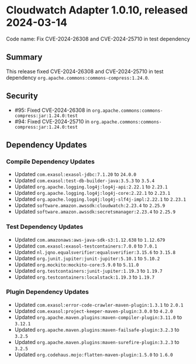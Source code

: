 # Cloudwatch Adapter 1.0.10, released 2024-03-14

Code name: Fix CVE-2024-26308 and CVE-2024-25710 in test dependency

## Summary

This release fixed CVE-2024-26308 and CVE-2024-25710 in test dependency `org.apache.commons:commons-compress:1.24.0`.

## Security

* #95: Fixed CVE-2024-26308 in `org.apache.commons:commons-compress:jar:1.24.0:test`
* #94: Fixed CVE-2024-25710 in `org.apache.commons:commons-compress:jar:1.24.0:test`

## Dependency Updates

### Compile Dependency Updates

* Updated `com.exasol:exasol-jdbc:7.1.20` to `24.0.0`
* Updated `com.exasol:test-db-builder-java:3.5.3` to `3.5.4`
* Updated `org.apache.logging.log4j:log4j-api:2.22.1` to `2.23.1`
* Updated `org.apache.logging.log4j:log4j-core:2.22.1` to `2.23.1`
* Updated `org.apache.logging.log4j:log4j-slf4j-impl:2.22.1` to `2.23.1`
* Updated `software.amazon.awssdk:cloudwatch:2.23.4` to `2.25.9`
* Updated `software.amazon.awssdk:secretsmanager:2.23.4` to `2.25.9`

### Test Dependency Updates

* Updated `com.amazonaws:aws-java-sdk-s3:1.12.638` to `1.12.679`
* Updated `com.exasol:exasol-testcontainers:7.0.0` to `7.0.1`
* Updated `nl.jqno.equalsverifier:equalsverifier:3.15.6` to `3.15.8`
* Updated `org.junit.jupiter:junit-jupiter:5.10.1` to `5.10.2`
* Updated `org.mockito:mockito-core:5.9.0` to `5.11.0`
* Updated `org.testcontainers:junit-jupiter:1.19.3` to `1.19.7`
* Updated `org.testcontainers:localstack:1.19.3` to `1.19.7`

### Plugin Dependency Updates

* Updated `com.exasol:error-code-crawler-maven-plugin:1.3.1` to `2.0.1`
* Updated `com.exasol:project-keeper-maven-plugin:3.0.0` to `4.2.0`
* Updated `org.apache.maven.plugins:maven-compiler-plugin:3.11.0` to `3.12.1`
* Updated `org.apache.maven.plugins:maven-failsafe-plugin:3.2.3` to `3.2.5`
* Updated `org.apache.maven.plugins:maven-surefire-plugin:3.2.3` to `3.2.5`
* Updated `org.codehaus.mojo:flatten-maven-plugin:1.5.0` to `1.6.0`
